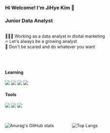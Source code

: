 ### Hi Welcome! I'm JiHye Kim 🐣

### Junior Data Analyst
<br/>
👩🏻‍💻 Working as a data analyst in disital marketing 
<br/>
🔥 Let's always be a growing analyst 
<br/>
🌈 Don't be scared and do whatever you want 

 
<br/><br/>
#### Learning

<img src="https://img.shields.io/badge/Python-3766AB?style=flat-square&logo=Python&logoColor=white"/> <img src="https://img.shields.io/badge/MySQL-4479A1?style=flat-square&logo=MySQL&logoColor=white"/> <img src="https://img.shields.io/badge/Apache Spark-E25A1C?style=flat-square&logo=Apache Spark&logoColor=white"/> <img src="https://img.shields.io/badge/pytorch-EE4C2C?style=flat-square&logo=pytorch&logoColor=white"/>  

#### Tools 

 <img src="https://img.shields.io/badge/Visual Studio Code-007ACC?style=flat-square&logo=Visual Studio Code&logoColor=white"/> <img src="https://img.shields.io/badge/GitHub-181717?style=flat-square&logo=GitHub&logoColor=white"/> <img src="https://img.shields.io/badge/google analytics-E37400?style=flat-google analytics&logo=Eclipse IDE&logoColor=white"/>

<br/><br/>
![Anurag's GitHub stats](https://github-readme-stats.vercel.app/api?username=jemjemster&show_icons=true&theme=buefy)     ![Top Langs](https://github-readme-stats.vercel.app/api/top-langs/?username=jemjemster&layout=compact&theme=buefy)


